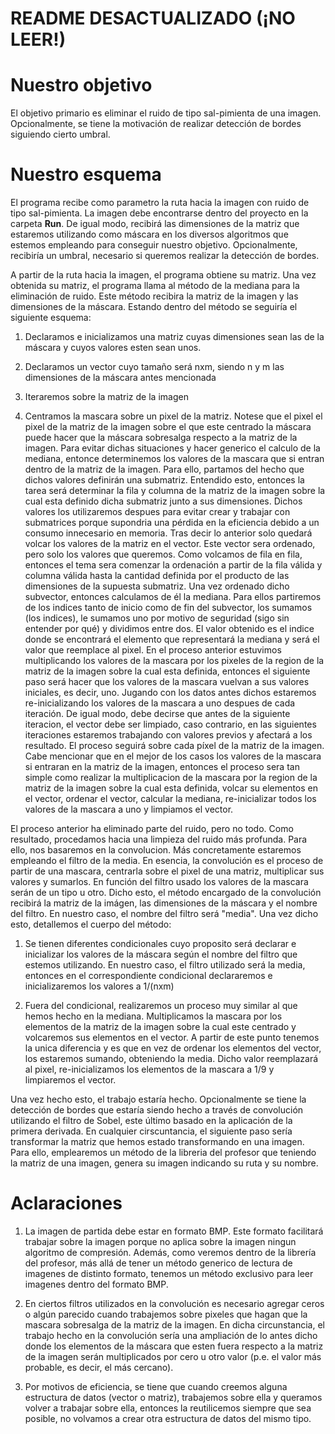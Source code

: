 # README DESACTUALIZADO (¡NO LEER!)

# Nuestro objetivo

El objetivo primario es eliminar el ruido de tipo sal-pimienta de una imagen. Opcionalmente, se tiene la motivación de realizar detección de bordes siguiendo cierto umbral.

# Nuestro esquema 

El programa recibe como parametro la ruta hacia la imagen con ruido de tipo sal-pimienta. La imagen debe encontrarse dentro del proyecto en la carpeta **Run**.
De igual modo, recibirá las dimensiones de la matriz que estaremos utilizando como máscara en los diversos algoritmos que estemos empleando para conseguir nuestro objetivo. Opcionalmente, recibiría un umbral, necesario si queremos realizar la detección de bordes. 

A partir de la ruta hacia la imagen, el programa obtiene su matriz. Una vez obtenida su matriz, el programa llama al método de la mediana para la eliminación de ruido. Este método recibira la matriz de la imagen y las dimensiones de la máscara. Estando dentro del método se seguiría el siguiente esquema:

1. Declaramos e inicializamos una matriz cuyas dimensiones sean las de la máscara y cuyos valores esten sean unos.

2. Declaramos un vector cuyo tamaño será nxm, siendo n y m las dimensiones de la máscara antes mencionada

3. Iteraremos sobre la matriz de la imagen

4. Centramos la mascara sobre un pixel de la matriz. Notese que el pixel el pixel de la matriz de la imagen sobre el que este centrado la máscara puede hacer que la máscara sobresalga respecto a la matriz de la imagen. Para evitar dichas situaciones y hacer generico el calculo de la mediana, entonce determinemos los valores de la mascara que si entran dentro de la matriz de la imagen. Para ello, partamos del hecho que dichos valores definirán una submatriz. Entendido esto, entonces la tarea será determinar la fila y columna de la matriz de la imagen sobre la cual esta definido dicha submatriz junto a sus dimensiones. Dichos valores los utilizaremos despues para evitar crear y trabajar con submatrices porque supondria una pérdida en la eficiencia debido a un consumo innecesario en memoria. Tras decir lo anterior solo quedará volcar los valores de la matriz en el vector. Este vector sera ordenado, pero solo los valores que queremos. Como volcamos de fila en fila, entonces el tema sera comenzar la ordenación a partir de la fila válida y columna válida hasta la cantidad definida por el producto de las dimensiones de la supuesta submatriz. Una vez ordenado dicho subvector, entonces calculamos de él la mediana. Para ellos partiremos de los indices tanto de inicio como de fin del subvector, los sumamos (los indices), le sumamos uno por motivo de seguridad (sigo sin entender por qué) y dividimos entre dos. El valor obtenido es el indice donde se encontrará el elemento que representará la mediana y será el valor que reemplace al pixel. En el proceso anterior estuvimos multiplicando los valores de la mascara por los pixeles de la region de la matriz de la imagen sobre la cual esta definida, entonces el siguiente paso será hacer que los valores de la mascara vuelvan a sus valores iniciales, es decir, uno. Jugando con los datos antes dichos estaremos re-inicializando los valores de la mascara a uno despues de cada iteración. De igual modo, debe decirse que antes de la siguiente iteracion, el vector debe ser limpiado, caso contrario, en las siguientes iteraciones estaremos trabajando con valores previos y afectará a los resultado. El proceso seguirá sobre cada píxel de la matriz de la imagen. Cabe mencionar que en el mejor de los casos los valores de la mascara si entraran en la matriz de la imagen, entonces el proceso sera tan simple como realizar la multiplicacion de la mascara por la region de la matriz de la imagen sobre la cual esta definida, volcar su elementos en el vector, ordenar el vector, calcular la mediana, re-inicializar todos los valores de la mascara a uno y limpiamos el vector. 

El proceso anterior ha eliminado parte del ruido, pero no todo. Como resultado, procedamos hacia una limpieza del ruido más profunda. Para ello, nos basaremos en la convolucion. Más concretamente estaremos empleando el filtro de la media. En esencia, la convolución es el proceso de partir de una mascara, centrarla sobre el pixel de una matriz, multiplicar sus valores y sumarlos. En función del filtro usado los valores de la mascara serán de un tipo u otro. Dicho esto, el método encargado de la convolución recibirá la matriz de la imágen, las dimensiones de la máscara y el nombre del filtro. En nuestro caso, el nombre del filtro será "media". Una vez dicho esto, detallemos el cuerpo del método:

1. Se tienen diferentes condicionales cuyo proposito será declarar e inicializar los valores de la máscara según el nombre del filtro que estemos utilizando. En nuestro caso, el filtro utilizado será la media, entonces en el correspondiente condicional declararemos e inicializaremos los valores a 1/(nxm)

2. Fuera del condicional, realizaremos un proceso muy similar al que hemos hecho en la mediana. Multiplicamos la mascara por los elementos de la matriz de la imagen sobre la cual este centrado y volcaremos sus elementos en el vector. A partir de este punto tenemos la unica diferencia y es que en vez de ordenar los elementos del vector, los estaremos sumando, obteniendo la media. Dicho valor reemplazará al pixel, re-inicializamos los elementos de la mascara a 1/9 y limpiaremos el vector.

Una vez hecho esto, el trabajo estaría hecho. Opcionalmente se tiene la detección de bordes que estaría siendo hecho a través de convolución utilizando el filtro de Sobel, este último basado en la aplicación de la primera derivada. En cualquier cirscuntancia, el siguiente paso sería transformar la matriz que hemos estado transformando en una imagen. Para ello, emplearemos un método de la libreria del profesor que teniendo la matriz de una imagen, genera su imagen indicando su ruta y su nombre.

# Aclaraciones

1. La imagen de partida debe estar en formato BMP.  Este formato facilitará trabajar sobre la imagen porque no aplica sobre la imagen ningun algoritmo de compresión.
    Además, como veremos dentro de la librería del profesor, más allá de tener un método generico de lectura de imagenes de distinto formato, tenemos un método exclusivo para leer imagenes dentro del formato BMP.

2. En ciertos filtros utilizados en la convolución es necesario agregar ceros o algún parecido cuando trabajemos sobre pixeles que hagan que la mascara sobresalga de la matriz de la imagen. En dicha circunstancia, el trabajo hecho en la convolución sería una ampliación de lo antes dicho donde los elementos de la máscara que esten fuera respecto a la matriz de la imagen serán multiplicados por cero u otro valor (p.e. el valor más probable, es decir, el más cercano).

3. Por motivos de eficiencia, se tiene que cuando creemos alguna estructura de datos (vector o matriz), trabajemos sobre ella y queramos volver a trabajar sobre ella, entonces la reutilicemos siempre que sea posible, no volvamos a crear otra estructura de datos del mismo tipo.
